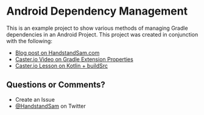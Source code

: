 # Android Dependency Management

This is an example project to show various methods of managing Gradle dependencies in an Android Project. This project was created in conjunction with the following:
* [Blog post on HandstandSam.com](https://handstandsam.com/2018/02/11/kotlin-buildsrc-for-better-gradle-dependency-management/)
* [Caster.io Video on Gradle Extension Properties](https://caster.io/lessons/gradle-dependency-management-using-gradle-extra-properties-ext?autoplay=true)
* [Caster.io Lesson on Kotlin + buildSrc](https://caster.io/lessons/gradle-dependency-management-using-kotlin-and-buildsrc-for-buildgradle-autocomplete-in-android-studio?autoplay=true)


## Questions or Comments?
* Create an Issue
* [@HandstandSam](https://twitter.com/HandstandSam) on Twitter
